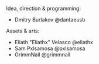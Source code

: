 Idea, direction & programming:
* Dmitry Burlakov @dantaeusb

Assets & arts:
* Eliath "Eliathx" Velasco @eliathx
* Sam Pxlsamosa @pxlsamosa
* GrimmNail @grimmnail